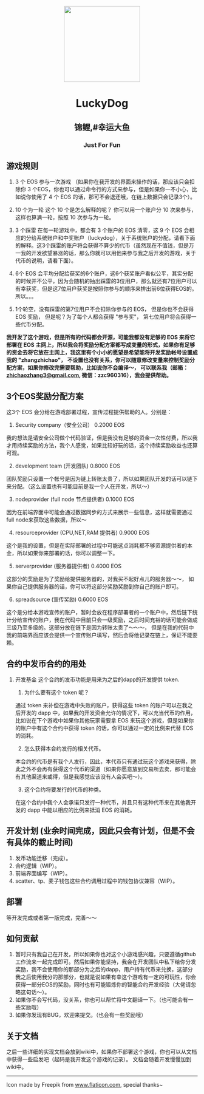 <p align="center">
  <img width="200" height="200" src="./luckydog_logo.png">
</p>

<div align="center">
	<h1>LuckyDog</h1>
	<h2>锦鲤,#幸运大鱼</h2>
	<h3>Just For Fun</h3>
</div>


## 游戏规则

1. 3 个 EOS 参与一次游戏
（如果你在我开发的界面来操作的话，那应该只会扣除你 3 个EOS，你也可以通过命令行的方式来参与，但是如果你一不小心，比如说你使用了 4 个 EOS 的话，那可不会退还哦，在链上数据只会记录3个）。
2. 10 个为一轮
这个 10 个是怎么解释的呢？  你可以用一个账户分 10 次来参与，这样也算满一轮，按照 10 次参与为一轮。

3. 3 个踩雷
在每一轮游戏中，都会有 3 个账户的 EOS 清零，这 9 个 EOS 会相应的分给系统账户和中奖账户（luckydog），关于系统账户的分配，请看下面的解释。这3个踩雷的账户将会获得不算少的代币（虽然现在不值钱，但是万一我的开发欲望暴涨的话，那么你就可以用他来参与我之后开发的游戏，关于代币的说明，请看下面）。

4. 6个 EOS 会平均分配给获奖的6个账户，这6个获奖账户看似公平，其实分配的时候并不公平，因为会随机的抽出踩雷的3位用户，那么就还有7位用户可以有幸获奖，但是这7位用户获奖是按照你参与的顺序来排出前6位获得EOS的。所以。。。

5. 1个轮空，没有踩雷的第7位用户不会扣除你参与的 EOS， 但是你也不会获得 EOS 奖励， 但是呢？为了每个人都会获得 "参与奖"， 第七位用户将会获得一些代币分配。

<b>我开发了这个游戏，但是所有的代码都会开源，可能我都没有足够的 EOS 来将它部署在 EOS 主网上，所以我会将奖励分配方案都写成变量的形式，如果你有足够的资金去将它放在主网上，我这里有个小小的愿望是希望能将开发奖励帐号设置成我的 "zhangzhichao"， 不设置也没有关系，你可以随意修改变量来控制奖励分配方案，如果你修改完需要帮助，比如说你不会编译～， 可以联系我（邮箱：zhichaozhang3@gmail.com, 微信：zzc960316），我会提供帮助。 </b>

## 3个EOS奖励分配方案
这3个 EOS 会分给在游戏部署过程，宣传过程提供帮助的人。分别是：


1. Security company（安全公司） 0.2000 EOS

我的想法是请安全公司做个代码验证，但是我没有足够的资金一次性付费，所以我才用持续奖励的方法，我个人感觉，如果比较好玩的话，这个持续奖励收益也还算可观。

2. development team (开发团队) 0.8000 EOS

团队奖励只设置一个帐号是因为链上转账太贵了，所以如果团队开发的话可以链下来分配。（这么设置也有可能目前是我一个人在开发，所以～）

3. nodeprovider (full node 节点提供者) 0.1000 EOS

因为在前端界面中可能会通过数据同步的方式来展示一些信息，这样就需要通过full node来获取这些数据，所以～

4. resourceprovider (CPU,NET,RAM 提供者) 0.9000 EOS

这个是我的设置，但是在实际部署的过程中可能这点消耗都不够资源提供者的本金，所以如果你来部署的话，你可以调整一下。

5. serverprovider (服务器提供者) 0.4000 EOS

这部分的奖励是为了奖励给提供服务器的，对我买不起好点儿的服务器～～， 如果你自己提供服务器的话，你可以将这部分奖励奖励到你自己的账户即可。

6. spreadsource (宣传奖励)  0.6000 EOS 

这个是分给本游戏宣传的账户，暂时会放在程序部署者的一个账户中，然后链下统计分给宣传的账户，我在代码中目前只会一级奖励，之后时间充裕的话可能会做成三级乃至多级的。这部分放在链下是因为转账太贵了～～～， 但是在我的代码中我的前端界面应该会提供一个宣传账户填写，然后会将他记录在链上，保证不能耍赖。


## 合约中发币合约的用处

1. 开发基金
    这个合约的发币功能是用来为之后的dapp的开发提供 token.
    1. 为什么要有这个 token 呢？
    
    通过 token 来补偿在游戏中失败的账户，获得这些 token 的账户可以在我之后开发的 dapp 中，如果我的开发资金允许的情况下，可以充当代币的作用，比如说在下个游戏中如果你其他玩家需要拿 EOS 来玩这个游戏，但是如果你的账户中有这个合约中获得 token 的话，你可以通过一定的比例来代替 EOS 的消耗。
    
    2. 怎么获得本合约发行的相关代币。
    
    本合约的代币是有我个人发行，因此，本代币只有通过玩这个游戏来获得，除此之外不会再有获得这个代币的渠道（如果你愿意放到交易所去卖，那可能会有其他渠道来或得，但是我感觉应该没有人会买吧～）。
    
    3. 这个合约将要发行的代币的种类。
    
    在这个合约中我个人会承诺只发行一种代币，并且只有这种代币来在其他我开发的 dapp 中能以相应的比例来抵消 EOS 的消耗。
    
    
## 开发计划 (业余时间完成，因此只会有计划，但是不会有具体的截止时间)
1. 发币功能迁移（完成）。
2. 合约逻辑（WIP）。
3. 前端界面编写（WIP）。
4. scatter、tp、麦子钱包这些合约调用过程中的钱包协议兼容（WIP）。

## 部署
等开发完成或者第一版完成，完善～～

## 如何贡献
1. 暂时只有我自己在开发，所以如果你也对这个小游戏感兴趣，只要遵循github工作流来一起完成即可。然后如果你能坚持，我会在开发团队中私下给你分发奖励，我不会使用你的那部分为之后的dapp，用户持有代币来兑换，这部分我之后使用我分的那部分，也就是说如果有幸这个游戏有一定的可玩性，你会获得一部分EOS的奖励，同时也有可能锻炼你的智能合约开发经验（大佬请忽略这句话～）。
2. 如果你不会写代码，没关系，你也可以帮忙将中文翻译一下。（也可能会有一些奖励哦）
3. 如果你发现有BUG，欢迎来提交。（也会有一些奖励哦）

## 关于文档
之后一些详细的实现文档会放到wiki中，如果你不部署这个游戏，你也可以从文档中获得一些启发吧（起码是我开发这个游戏的记录）。
文档会随着开发慢慢加到wiki中。


------
Icon made by Freepik from www.flaticon.com, special thanks~
